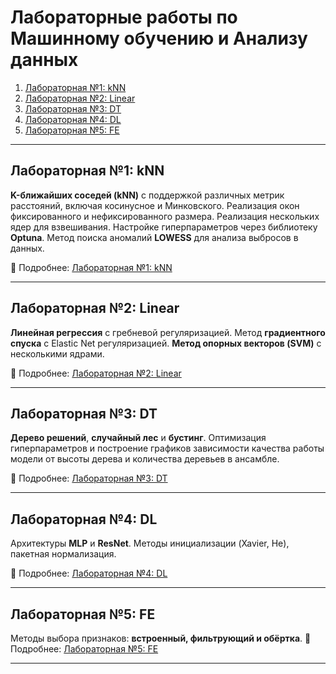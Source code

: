 # Лабораторные работы по Машинному обучению и Анализу данных


1. [Лабораторная №1: kNN](./kNN/README.md)
2. [Лабораторная №2: Linear](./Linear/README.md)
3. [Лабораторная №3: DT](./DT/README.md)
4. [Лабораторная №4: DL](./DL/README.md)
5. [Лабораторная №5: FE](./FE/README.md)

---

## Лабораторная №1: kNN

**K-ближайших соседей (kNN)** с поддержкой различных метрик расстояний, включая косинусное и Минковского. Реализация окон фиксированного и нефиксированного размера. Реализация нескольких ядер для взвешивания. Настройке гиперпараметров через библиотеку **Optuna**. Метод поиска аномалий **LOWESS** для анализа выбросов в данных.

📄 Подробнее: [Лабораторная №1: kNN](./kNN/README.md)

---

## Лабораторная №2: Linear

**Линейная регрессия** с гребневой регуляризацией. Метод **градиентного спуска** с Elastic Net регуляризацией. **Метод опорных векторов (SVM)** с несколькими ядрами.

📄 Подробнее: [Лабораторная №2: Linear](./Linear/README.md)

---

## Лабораторная №3: DT

**Дерево решений**, **случайный лес** и **бустинг**. Оптимизация гиперпараметров и построение графиков зависимости качества работы модели от высоты дерева и количества деревьев в ансамбле.

📄 Подробнее: [Лабораторная №3: DT](./DT/README.md)

---

## Лабораторная №4: DL

Архитектуры **MLP** и **ResNet**. Методы инициализации (Xavier, He), пакетная нормализация.

📄 Подробнее: [Лабораторная №4: DL](./DL/README.md)

---

## Лабораторная №5: FE

Методы выбора признаков: **встроенный, фильтрующий и обёртка**.
📄 Подробнее: [Лабораторная №5: FE](./FE/README.md)

---